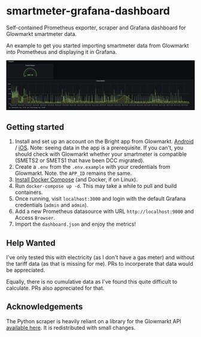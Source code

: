# smartmeter-grafana-dashboard

Self-contained Prometheus exporter, scraper and Grafana dashboard for Glowmarkt smartmeter data. 

An example to get you started importing smartmeter data from Glowmarkt into Prometheus and displaying it in Grafana. 

![Example showing dashboard graphs](assets/example.png)

## Getting started

1. Install and set up an account on the Bright app from Glowmarkt. [Android](https://play.google.com/store/apps/details?id=uk.co.hildebrand.brightionic) / [iOS](https://itunes.apple.com/us/app/bright/id1369989022).
Note: seeing data in the app is a prerequisite. If you can't, you should check with Glowmarkt whether your smartmeter is compatible (SMETS2 or SMETS1 that have been DCC migrated). 
2. Create a `.env` from the `.env.example` with your credentials from Glowmarkt. Note. the `APP_ID` remains the same. 
3. [Install Docker Compose](https://docs.docker.com/compose/install/) (and Docker, if on Linux). 
4. Run `docker-compose up -d`. This may take a while to pull and build containers. 
5. Once running, visit `localhost:3000` and login with the default Grafana credentials (`admin` and `admin`). 
6. Add a new Prometheus datasource with URL `http://localhost:9000` and Access `Browser`. 
7. Import the `dashboard.json` and enjoy the metrics! 

## Help Wanted

I've only tested this with electricity (as I don't have a gas meter) and without the tariff data (as that is missing for me). PRs to incorperate that data would be appreciated. 

Equally, there is no cumulative data as I've found this quite difficult to calculate. PRs also appreciated for that. 

## Acknowledgements 

The Python scraper is heavily reliant on a library for the Glowmarkt API [available here](https://github.com/ghostseven/Hildebrand-Glow-Python-Library). It is redistributed with small changes. 